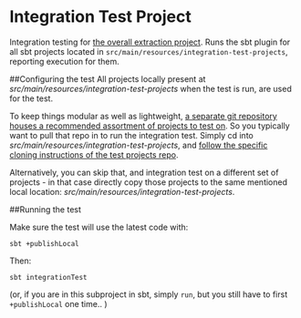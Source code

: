# Integration Test Project

Integration testing for [the overall extraction project](https://github.com/CANVE/extractor). Runs the sbt plugin for all sbt projects located in `src/main/resources/integration-test-projects`, reporting execution for them.
<br> 

##Configuring the test
All projects locally present at _src/main/resources/integration-test-projects_ when the test is run, are used for the test. 
<br>

To keep things modular as well as lightweight, [a separate git repository houses a recommended assortment of projects to test on](https://github.com/CANVE/extractor/tree/master/sbt-plugin-integration-test). So you typically want to pull that repo in to run the integration test. Simply cd into _src/main/resources/integration-test-projects_, and [follow the specific cloning instructions of the test projects repo](https://github.com/CANVE/integration-test-projects#cloning). 
<br>

Alternatively, you can skip that, and integration test on a different set of projects - in that case directly copy those projects to the same mentioned local location: _src/main/resources/integration-test-projects_.

##Running the test 

Make sure the test will use the latest code with:
```
sbt +publishLocal
```

Then:
```
sbt integrationTest
```

 (or, if you are in this subproject in sbt, simply `run`, but you still have to first `+publishLocal` one time.. )
